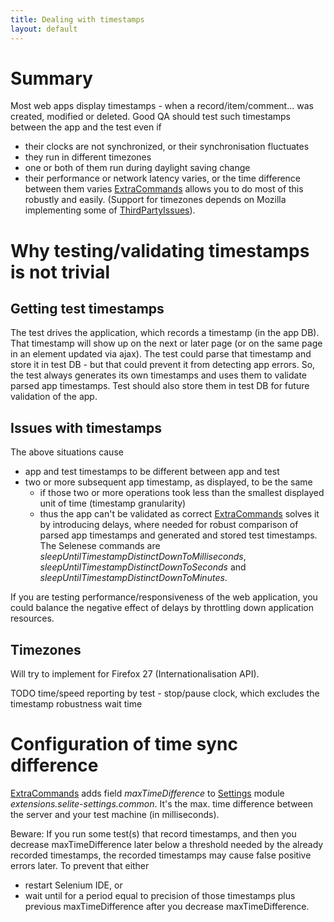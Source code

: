 ```yaml
---
title: Dealing with timestamps
layout: default
---
```



# Summary #
Most web apps display timestamps - when a record/item/comment... was created, modified or deleted. Good QA should test such timestamps between the app and the test even if
  * their clocks are not synchronized, or their synchronisation fluctuates
  * they run in different timezones
  * one or both of them run during daylight saving change
  * their performance or network latency varies, or the time difference between them varies
[ExtraCommands](ExtraCommands) allows you to do most of this robustly and easily. (Support for timezones depends on Mozilla implementing some of [ThirdPartyIssues](ThirdPartyIssues)).

# Why testing/validating timestamps is not trivial #
## Getting test timestamps ##
The test drives the application, which records a timestamp (in the app DB). That timestamp will show up on the next or later page (or on the same page in an element updated via ajax). The test could parse that timestamp and store it in test DB - but that could prevent it from detecting app errors. So, the test always generates its own timestamps and uses them to validate parsed app timestamps. Test should also store them in test DB for future validation of the app.

## Issues with timestamps ##
The above situations cause
  * app and test timestamps to be different between app and test
  * two or more subsequent app timestamp, as displayed, to be the same
    * if those two or more operations took less than the smallest displayed unit of time (timestamp granularity)
    * thus the app can't be validated as correct
[ExtraCommands](ExtraCommands) solves it by introducing delays, where needed for robust comparison of parsed app timestamps and generated and stored test timestamps. The Selenese commands are _sleepUntilTimestampDistinctDownToMilliseconds_, _sleepUntilTimestampDistinctDownToSeconds_ and _sleepUntilTimestampDistinctDownToMinutes_.

If you are testing performance/responsiveness of the web application, you could balance the negative effect of delays by throttling down application resources.

## Timezones ##
Will try to implement for Firefox 27 (Internationalisation API).

TODO time/speed reporting by test - stop/pause clock, which excludes the timestamp robustness wait time

# Configuration of time sync difference #
[ExtraCommands](ExtraCommands) adds field _maxTimeDifference_ to [Settings](Settings) module _extensions.selite-settings.common_. It's  the max. time difference between the server and your test machine (in milliseconds).

Beware: If you run some test(s) that record timestamps, and then you decrease maxTimeDifference later below a threshold needed by the already recorded timestamps, the recorded timestamps may cause false positive errors later. To prevent that either
  * restart Selenium IDE, or
  * wait until for a period equal to precision of those timestamps plus previous maxTimeDifference
after you decrease maxTimeDifference.